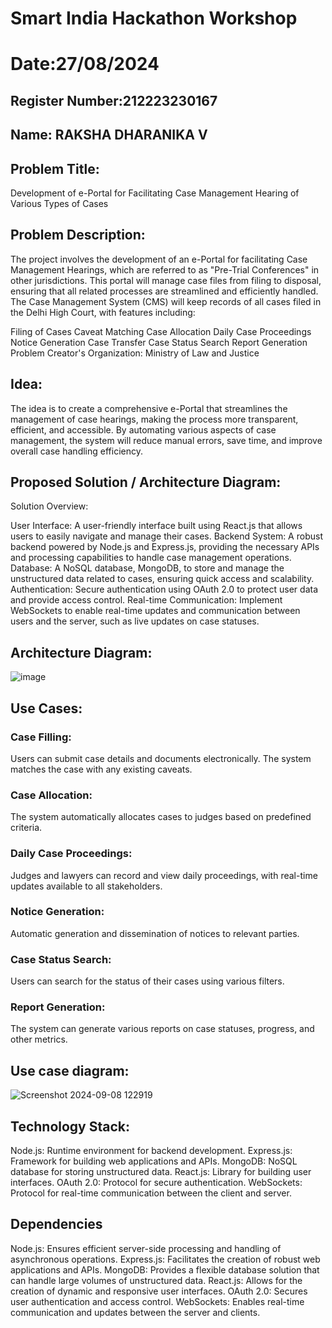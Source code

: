 # Smart India Hackathon Workshop
# Date:27/08/2024
## Register Number:212223230167
## Name: RAKSHA DHARANIKA V
## Problem Title:
Development of e-Portal for Facilitating Case Management Hearing of Various Types of Cases

## Problem Description:
The project involves the development of an e-Portal for facilitating Case Management Hearings, which are referred to as "Pre-Trial Conferences" in other jurisdictions. This portal will manage case files from filing to disposal, ensuring that all related processes are streamlined and efficiently handled. The Case Management System (CMS) will keep records of all cases filed in the Delhi High Court, with features including:

Filing of Cases
Caveat Matching
Case Allocation
Daily Case Proceedings
Notice Generation
Case Transfer
Case Status Search
Report Generation
Problem Creator's Organization:
Ministry of Law and Justice


## Idea:

The idea is to create a comprehensive e-Portal that streamlines the management of case hearings, making the process more transparent, efficient, and accessible. By automating various aspects of case management, the system will reduce manual errors, save time, and improve overall case handling efficiency.

## Proposed Solution / Architecture Diagram:
Solution Overview:

User Interface: A user-friendly interface built using React.js that allows users to easily navigate and manage their cases.
Backend System: A robust backend powered by Node.js and Express.js, providing the necessary APIs and processing capabilities to handle case management operations.
Database: A NoSQL database, MongoDB, to store and manage the unstructured data related to cases, ensuring quick access and scalability.
Authentication: Secure authentication using OAuth 2.0 to protect user data and provide access control.
Real-time Communication: Implement WebSockets to enable real-time updates and communication between users and the server, such as live updates on case statuses.

## Architecture Diagram:
![image](https://github.com/user-attachments/assets/2def4cd2-414e-4575-8804-e8de33eb4357)

## Use Cases:
### Case Filling:

Users can submit case details and documents electronically.
The system matches the case with any existing caveats.
### Case Allocation:

The system automatically allocates cases to judges based on predefined criteria.
### Daily Case Proceedings:

Judges and lawyers can record and view daily proceedings, with real-time updates available to all stakeholders.
### Notice Generation:

Automatic generation and dissemination of notices to relevant parties.
### Case Status Search:

Users can search for the status of their cases using various filters.
### Report Generation:

The system can generate various reports on case statuses, progress, and other metrics.
## Use case diagram:
![Screenshot 2024-09-08 122919](https://github.com/user-attachments/assets/1dededfd-9fd2-4dfa-871e-a1aceda5de4f)

## Technology Stack:
Node.js: Runtime environment for backend development.
Express.js: Framework for building web applications and APIs.
MongoDB: NoSQL database for storing unstructured data.
React.js: Library for building user interfaces.
OAuth 2.0: Protocol for secure authentication.
WebSockets: Protocol for real-time communication between the client and server.
## Dependencies
Node.js: Ensures efficient server-side processing and handling of asynchronous operations.
Express.js: Facilitates the creation of robust web applications and APIs.
MongoDB: Provides a flexible database solution that can handle large volumes of unstructured data.
React.js: Allows for the creation of dynamic and responsive user interfaces.
OAuth 2.0: Secures user authentication and access control.
WebSockets: Enables real-time communication and updates between the server and clients.

